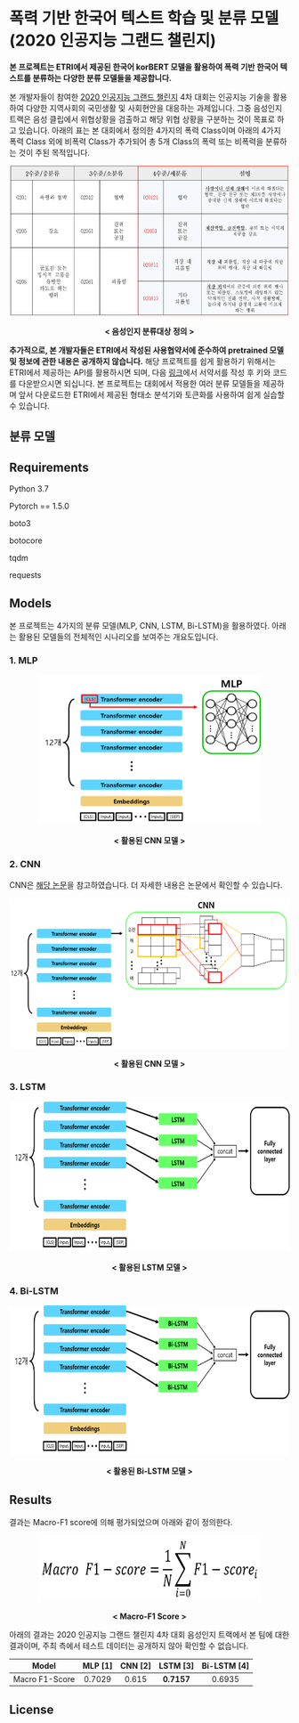 # 폭력 기반 한국어 텍스트 학습 및 분류 모델(2020 인공지능 그랜드 챌린지)

**본 프로젝트는 ETRI에서 제공된 한국어 korBERT 모델을 활용하여 폭력 기반 한국어 텍스트를 분류하는 다양한 분류 모델들을 제공합니다.**

본 개발자들이 참여한 [2020 인공지능 그랜드 챌린지](http://www.ai-challenge.kr/) 4차 대회는 인공지능 기술을 활용하여 다양한 지역사회의 국민생활 및 사회현안을 대응하는 과제입니다. 
그중 음성인지 트랙은 음성 클립에서 위협상황을 검출하고 해당 위협 상황을 구분하는 것이 목표로 하고 있습니다. 아래의 표는 본 대회에서 정의한 4가지의 폭력 Class이며 아래의 4가지 폭력 Class 외에 비폭력 Class가 추가되어 총 5개 Class의 폭력 또는 비폭력을 분류하는 것이 주된 목적입니다.

<p align="center"><img src="./img/문제 정의.png"  width="500" height="270"></p>
<p align="center"><b>< 음성인지 분류대상 정의 ></b><p align="center">

**추가적으로, 본 개발자들은 ETRI에서 작성된 사용협약서에 준수하여 pretrained 모델 및 정보에 관한 내용은 공개하지 않습니다.** 해당 프로젝트를 쉽게 활용하기 위해서는 ETRI에서 제공하는 API를 활용하시면 되며, 다음 [링크](https://aiopen.etri.re.kr/key_main.php)에서 서약서를 작성 후 키와 코드를 다운받으시면 되십니다. 본 프로젝트는 대회에서 적용한 여러 분류 모델들을 제공하며 앞서 다운로드한 ETRI에서 제공된 형태소 분석기와 토큰화를 사용하여 쉽게 실습할 수 있습니다.



## 분류 모델

## Requirements

Python 3.7

Pytorch == 1.5.0

boto3

botocore

tqdm

requests

## Models

본 프로젝트는  4가지의 분류 모델(MLP, CNN, LSTM, Bi-LSTM)을 활용하였다. 아래는 활용된 모델들의 전체적인 시나리오를 보여주는 개요도입니다.

### 1. MLP

<p align="center"><img src="./img/MLP.png"  width="400" height="270"></p>
<p align="center"><b>< 활용된 CNN 모델 ></b><p align="center">

### 2. CNN

CNN은 [해당 논문](https://arxiv.org/abs/1408.5882)을 참고하였습니다. 더 자세한 내용은 논문에서 확인할 수 있습니다. 

<p align="center"><img src="./img/CNN.png"  width="700" height="270"></p>
<p align="center"><b>< 활용된 CNN 모델 ></b><p align="center">

### 3. LSTM

<p align="center"><img src="./img/LSTM.png"  width="700" height="270"></p>
<p align="center"><b>< 활용된 LSTM 모델 ></b><p align="center">

### 4. Bi-LSTM 

<p align="center"><img src="./img/Bi-LSTM.png"  width=700" height="270"></p>
<p align="center"><b>< 활용된 Bi-LSTM 모델 ></b><p align="center">



## Results

결과는 Macro-F1 score에 의해 평가되었으며 아래와 같이 정의한다.

<p align="center"><img src="./img/formula.png"  width=400" height="120"></p>
<p align="center"><b>< Macro-F1 Score ></b><p align="center">

아래의 결과는 2020 인공지능 그랜드 챌린지 4차 대회 음성인지 트랙에서 본 팀에 대한 결과이며, 주최 측에서 테스트 데이터는 공개하지 않아 확인할 수 없습니다.

| Model | MLP [1] | CNN [2] | LSTM [3] | Bi-LSTM [4] |
| :-----: | :-----: | :-----: | :-----: | :-----: |
| Macro F1-Score | 0.7029 | 0.615 | **0.7157** | 0.6935 |


## License



